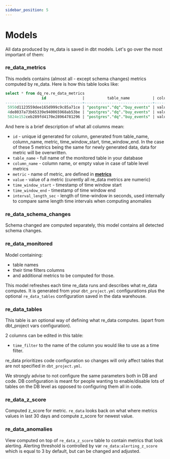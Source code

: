 ```yaml
---
sidebar_position: 5
---
```


# Models

All data produced by re_data is saved in dbt models. Let's go over the most important of them:

### re_data_metrics

This models contains (almost all - except schema changes) metrics computed by re_data. Here is how this table looks like:

```sql title="re_data_metrics" 
select * from dq_re.re_data_metrics
                id                |          table_name          | column_name |   metric    | value |  time_window_start  |   time_window_end   | interval_length_sec
----------------------------------+------------------------------+-------------+-------------+-------+---------------------+---------------------+--------------------
 5950d1123559dee165d999c9c85a71ce | "postgres"."dq"."buy_events" | value1      | min         |   107 | 2021-05-01 00:00:00 | 2021-05-02 00:00:00 |               86400
 4de8037a73b65339e940065968ab53be | "postgres"."dq"."buy_events" | value1      | max         |   107 | 2021-05-01 00:00:00 | 2021-05-02 00:00:00 |               86400
 5824e152ceb289fd4170e28964781296 | "postgres"."dq"."buy_events" | value1      | avg         |   107 | 2021-05-01 00:00:00 | 2021-05-02 00:00:00 |               86400

```
And here is a brief description of what all columns mean:
- `id` - unique id generated for column, generated from table_name, column_name, metric, time_window_start, time_window_end. In the case of these 5 metrics being the same for newly generated data, data for metric will be overwritten. 
- `table_name` - full name of the monitored table in your database
- `column_name` - column name, or empty value in case of table level metrics 
- `metric` - name of metric, are defined in **[metrics](/docs/reference/metrics/overview)**
- `value` - value of a metric (curently all re_data metrics are numeric)
- `time_window_start` - timestamp of time window start
- `time_window_end` - timestamp of time window end
- `interval_length_sec` - length of time-window in seconds, used internally to compare same length time intervals when computing anomalies


### re_data_schema_changes

Schema changed are computed separately, this model contains all detected schema changes.

### re_data_monitored

Model containing:
 - table names
 - their time filters columns
 - and additional metrics to be computed for those.

This model refreshes each time re_data runs and describes what re_data computes. It is generated from your `dbt_project.yml` configurations plus the optional `re_data_tables` configuration saved in the data warehouse.

### re_data_tables 
This table is an optional way of defining what re_data computes. (apart from dbt_project vars configuration). 

2 columns can be edited in this table:
- `time_filter` to the name of the column you would like to use as a time filter.

 re_data prioritizes code configuration so changes will only affect tables that are not specified in `dbt_project.yml`. 

We strongly advise to not configure the same parameters both in DB and code. DB configuration is meant for people wanting to enable/disable lots of tables on the DB level as opposed to configuring them all in code.

### re_data_z_score
Computed z_score for metric. `re_data` looks back on what where metrics values in last 30 days and compute z_score for newest value.

### re_data_anomalies
View computed on top of `re_data_z_score` table to contain metrics that look alerting. Alerting threshold is controlled by var `re_data:alerting_z_score`
which is equal to 3 by default, but can be changed and adjusted.

